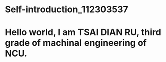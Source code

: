 # Self-introduction\_112303537

# Hello world, I am TSAI DIAN RU, third grade of machinal engineering of NCU.



